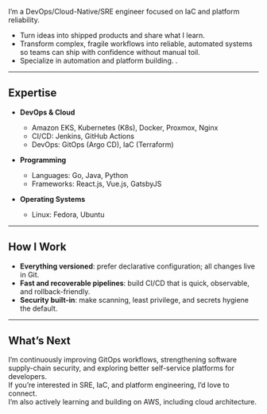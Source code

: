I’m a DevOps/Cloud-Native/SRE engineer focused on IaC and platform reliability.  
- Turn ideas into shipped products and share what I learn.  
- Transform complex, fragile workflows into reliable, automated systems so teams can ship with confidence without manual toil.
- Specialize in automation and platform building.  .

---

## Expertise

- **DevOps & Cloud**
  - Amazon EKS, Kubernetes (K8s), Docker, Proxmox, Nginx  
  - CI/CD: Jenkins, GitHub Actions  
  - DevOps: GitOps (Argo CD), IaC (Terraform)  

- **Programming**
  - Languages: Go, Java, Python  
  - Frameworks: React.js, Vue.js, GatsbyJS  

- **Operating Systems**
  - Linux: Fedora, Ubuntu  

---

## How I Work

- **Everything versioned**: prefer declarative configuration; all changes live in Git.  
- **Fast and recoverable pipelines**: build CI/CD that is quick, observable, and rollback-friendly.  
- **Security built-in**: make scanning, least privilege, and secrets hygiene the default.  

---

## What’s Next

I’m continuously improving GitOps workflows, strengthening software supply-chain security, and exploring better self-service platforms for developers.  
If you’re interested in SRE, IaC, and platform engineering, I’d love to connect.  
I’m also actively learning and building on AWS, including cloud architecture.  
